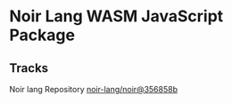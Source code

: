# Noir Lang WASM JavaScript Package

## Tracks
Noir lang Repository [noir-lang/noir@356858b](https://github.com/noir-lang/noir/tree/356858b185e4e6500bbe45c27dddf15b125aaaae)